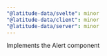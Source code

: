 ```yaml
---
"@latitude-data/svelte": minor
"@latitude-data/client": minor
"@latitude-data/server": minor
---
```


Implements the Alert component
